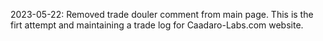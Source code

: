 2023-05-22: Removed trade douler comment from main page.
This is the firt attempt and maintaining a trade log for Caadaro-Labs.com website. 